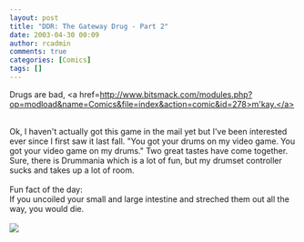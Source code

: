 ```yaml
---
layout: post
title: "DDR: The Gateway Drug - Part 2"
date: 2003-04-30 00:09
author: rcadmin
comments: true
categories: [Comics]
tags: []
---
```

Drugs are bad, <a href=http://www.bitsmack.com/modules.php?op=modload&name=Comics&file=index&action=comic&id=278>m'kay.</a>
<br />

<br />
Ok, I haven't actually got this game in the mail yet but I've been interested ever since I first saw it last fall. "You got your drums on my video game. You got your video game on my drums." Two great tastes have come together. Sure, there is Drummania which is a lot of fun, but my drumset controller sucks and takes up a lot of room. 
<br />

<br />
Fun fact of the day:
<br />
If you uncoiled your small and large intestine and streched them out all the way, you would die.<Br><br><!--more--><img src='http://dl.bitsmack.com/comics/20030430.gif' alt'' />
